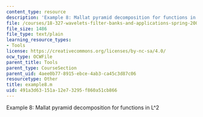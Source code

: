 ```yaml
---
content_type: resource
description: 'Example 8: Mallat pyramid decomposition for functions in L^2'
file: /courses/18-327-wavelets-filter-banks-and-applications-spring-2003/491a3d63151a12e73295f860a51cb866_example8.m
file_size: 1486
file_type: text/plain
learning_resource_types:
- Tools
license: https://creativecommons.org/licenses/by-nc-sa/4.0/
ocw_type: OCWFile
parent_title: Tools
parent_type: CourseSection
parent_uid: 4aee0b77-8915-ebce-4ab3-ca45c3d87c06
resourcetype: Other
title: example8.m
uid: 491a3d63-151a-12e7-3295-f860a51cb866
---
```

Example 8: Mallat pyramid decomposition for functions in L^2